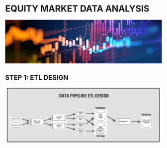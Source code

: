# EQUITY MARKET DATA ANALYSIS

![banner](assets/banner.jpg)

## STEP 1: ETL DESIGN

![design](assets/guided-pipeline-design.jpg)